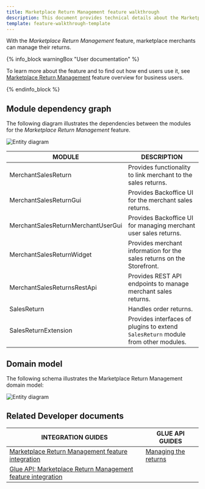 ```yaml
---
title: Marketplace Return Management feature walkthrough
description: This document provides technical details about the Marketplace Return Management feature.
template: feature-walkthrough-template
---
```


With the *Marketplace Return Management* feature, marketplace merchants can manage their returns.

{% info_block warningBox "User documentation" %}

To learn more about the feature and to find out how end users use it, see [Marketplace Return Management](/docs/marketplace/user/features/{{page.version}}/marketplace-return-management-feature-overview.html) feature overview for business users.

{% endinfo_block %}

## Module dependency graph

The following diagram illustrates the dependencies between the modules for the *Marketplace Return Management* feature.

![Entity diagram](https://confluence-connect.gliffy.net/embed/image/e12bcdcb-8510-4ebf-80c3-0ee1c3054002.png?utm_medium=live&utm_source=confluence)

| MODULE     | DESCRIPTION                |
|------------|----------------------------|
| MerchantSalesReturn | Provides functionality to link merchant to the sales returns.  |
| MerchantSalesReturnGui | Provides Backoffice UI for the merchant sales returns.  |
| MerchantSalesReturnMerchantUserGui | Provides Backoffice UI for managing merchant user sales returns.  |
| MerchantSalesReturnWidget | Provides merchant information for the sales returns on the Storefront.   |
| MerchantSalesReturnsRestApi | Provides REST API endpoints to manage merchant sales returns.   |
| SalesReturn | Handles order returns. |
| SalesReturnExtension | Provides interfaces of plugins to extend `SalesReturn` module from other modules.  |

## Domain model

The following schema illustrates the Marketplace Return Management domain model:

![Entity diagram](https://confluence-connect.gliffy.net/embed/image/9f01ed2f-2be0-4e59-afa3-e56fd8390b51.png?utm_medium=live&utm_source=confluence)

## Related Developer documents

| INTEGRATION GUIDES      | GLUE API GUIDES     |
| -------------------- | -------------- |
| [Marketplace Return Management feature integration](/docs/marketplace/dev/feature-integration-guides/{{page.version}}/marketplace-return-management-feature-integration.html) | [Managing the returns](/docs/marketplace/dev/glue-api-guides/{{page.version}}/managing-the-returns.html) |
| [Glue API: Marketplace Return Management feature integration](/docs/marketplace/dev/feature-integration-guides/{{page.version}}/glue/marketplace-return-management-feature-integration.html) |                                                              |

